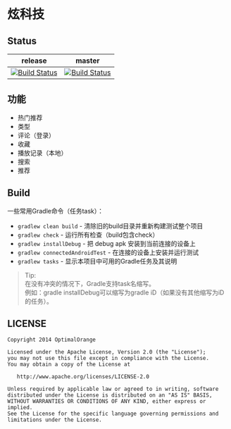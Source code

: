 炫科技
================

Status
-------------

release | master
------- | -------
[![Build Status](https://travis-ci.org/OptimalOrange/CoolTechnologies.svg?branch=release)](https://travis-ci.org/OptimalOrange/CoolTechnologies) | [![Build Status](https://travis-ci.org/OptimalOrange/CoolTechnologies.svg?branch=master)](https://travis-ci.org/OptimalOrange/CoolTechnologies)

功能
-------------

* 热门推荐
* 类型
* 评论（登录）
* 收藏
* 播放记录（本地）
* 搜索
* 推荐

Build
-------------

一些常用Gradle命令（任务task）：

 * `gradlew clean build` - 清除旧的build目录并重新构建测试整个项目
 * `gradlew check` - 运行所有检查（build包含check）
 * `gradlew installDebug` - 把 debug apk 安装到当前连接的设备上
 * `gradlew connectedAndroidTest` - 在连接的设备上安装并运行测试
 * `gradlew tasks` - 显示本项目中可用的Gradle任务及其说明

> Tip:<br/>
> 在没有冲突的情况下，Gradle支持task名缩写。<br/>
> 例如：gradle installDebug可以缩写为gradle iD（如果没有其他缩写为iD的任务）。

LICENSE
-------------

    Copyright 2014 OptimalOrange

    Licensed under the Apache License, Version 2.0 (the "License");
    you may not use this file except in compliance with the License.
    You may obtain a copy of the License at

       http://www.apache.org/licenses/LICENSE-2.0

    Unless required by applicable law or agreed to in writing, software
    distributed under the License is distributed on an "AS IS" BASIS,
    WITHOUT WARRANTIES OR CONDITIONS OF ANY KIND, either express or implied.
    See the License for the specific language governing permissions and
    limitations under the License.
